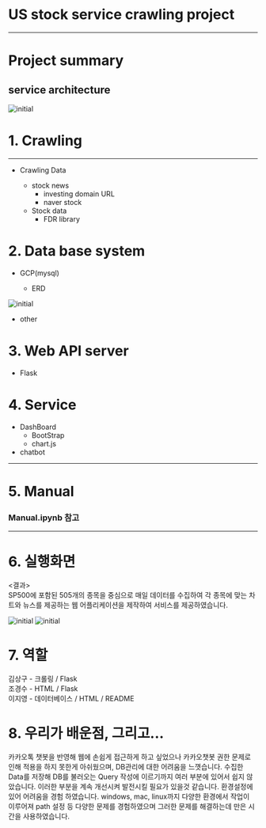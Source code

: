 # US stock service crawling project
---------------------------

# Project summary
## service architecture
![initial](https://user-images.githubusercontent.com/80030759/124936355-6a8c2e80-e041-11eb-94fd-8f612cdda68c.png)

# 1. Crawling
------------------------
 * Crawling Data
   
    - stock news
      - investing domain URL
      - naver stock
    - Stock data
      - FDR library
   
# 2. Data base system
  - GCP(mysql)
    
    - ERD
 
![initial](https://user-images.githubusercontent.com/80030759/126607523-5f38be1e-c143-4d3b-8d5d-2c7cf4c23143.png)


  - other

# 3. Web API server
  - Flask

# 4. Service
  - DashBoard
    - BootStrap
    - chart.js
  - chatbot

------------
# 5. Manual
### Manual.ipynb 참고
 
------------
# 6. 실행화면
 <결과><br/>
 SP500에 포함된 505개의 종목을 중심으로 매일 데이터를 수집하여 각 종목에 맞는 차트와 뉴스를 제공하는 웹 어플리케이션을 제작하여 서비스를 제공하였습니다.
 
![initial](https://user-images.githubusercontent.com/80030759/128801139-0cc9aaf5-5b5f-4683-a162-3b65c4771382.png)
![initial](https://user-images.githubusercontent.com/80030759/128801215-afda9ee0-0dde-4fe6-9031-d4e952cb6b44.png)


# 7. 역할
김상구 - 크롤링 / Flask <br/>
조경수 - HTML / Flask <br/>
이지영 - 데이터베이스 / HTML / README <br/>

# 8. 우리가 배운점, 그리고...
카카오톡 챗봇을 반영해 웹에 손쉽게 접근하게 하고 싶었으나 카카오챗봇 권한 문제로 인해 적용을 하지 못한게 아쉬웠으며, DB관리에 대한 어려움을 느꼇습니다. 수집한 Data를 저장해 DB를 불러오는 Query 작성에 이르기까지 여러 부분에 있어서 쉽지 않았습니다. 이러한 부분을 계속 개선시켜 발전시킬 필요가 있을것 같습니다.
환경설정에 있어 어려움을 경험 하였습니다. windows, mac, linux까지 다양한 환경에서 작업이 이루어져 path 설정 등 다양한 문제를 경험하였으며 그러한 문제를 해결하는데 만은 시간을 사용하였습니다.
